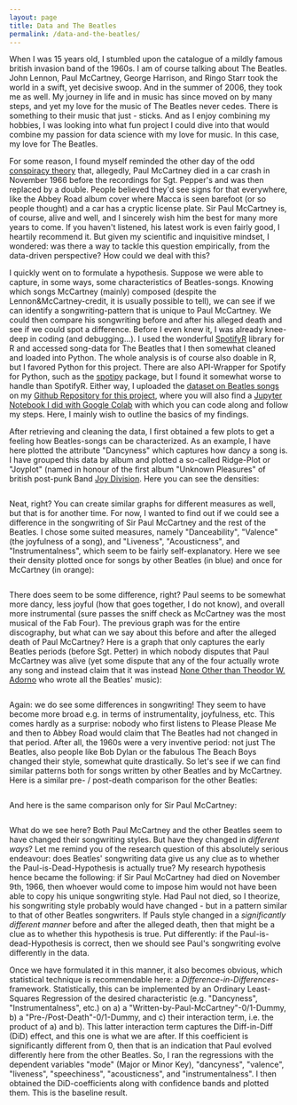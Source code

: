 ```yaml
---
layout: page
title: Data and The Beatles
permalink: /data-and-the-beatles/
---
```


When I was 15 years old, I stumbled upon the catalogue of a mildly famous british invasion band of the 1960s. I am of course talking about The Beatles. John Lennon, Paul McCartney, George Harrison, and Ringo Starr took the world in a swift, yet decisive swoop. And in the summer of 2006, they took me as well.
My journey in life and in music has since moved on by many steps, and yet my love for the music of The Beatles never cedes. There is something to their music that just - sticks. And as I enjoy combining my hobbies, I was looking into what fun project I could dive into that would combine my passion for data science with my love for music. In this case, my love for The Beatles.

For some reason, I found myself reminded the other day of the odd <a href="https://en.wikipedia.org/wiki/Paul_is_dead">conspiracy theory</a> that, allegedly, Paul McCartney died in a car crash in November 1966 before the recordings for Sgt. Pepper's and was then replaced by a double. People believed they'd see signs for that everywhere, like the Abbey Road album cover where Macca is seen barefoot (or so people thought) and a car has a cryptic license plate.
Sir Paul McCartney is, of course, alive and well, and I sincerely wish him the best for many more years to come. If you haven't listened, his latest work is even fairly good, I heartily recommend it. But given my scientific and inquisitive mindset, I wondered: was there a way to tackle this question empirically, from the data-driven perspective? How could we deal with this?

I quickly went on to formulate a hypothesis. Suppose we were able to capture, in some ways, some characteristics of Beatles-songs. Knowing which songs McCartney (mainly) composed (despite the Lennon&McCartney-credit, it is usually possible to tell), we can see if we can identify a songwriting-pattern that is unique to Paul McCartney. We could then compare his songwriting before and after his alleged death and see if we could spot a difference.
Before I even knew it, I was already knee-deep in coding (and debugging...). I used the wonderful <a href="https://github.com/charlie86/spotifyr">SpotifyR</a> library for R and accessed song-data for The Beatles that I then somewhat cleaned and loaded into Python. The whole analysis is of course also doable in R, but I favored Python for this project. There are also API-Wrapper for Spotify for Python, such as the <a href="https://spotipy.readthedocs.io/en/2.22.1/">spotipy</a> package, but I found it somewhat worse to handle than SpotifyR. Either way, I uploaded the <a href="https://raw.githubusercontent.com/maggomor/Has-Paul-McCartney-died/main/beatles.csv">dataset on Beatles songs</a> on my <a href="https://github.com/maggomor/Has-Paul-McCartney-died">Github Repository for this project</a>, where you will also find a <a href="https://github.com/maggomor/Has-Paul-McCartney-died/blob/main/McCartney_Analyse.ipynb">Jupyter Notebook I did with Google Colab</a> with which you can code along and follow my steps. Here, I mainly wish to outline the basics of my findings.

After retrieving and cleaning the data, I first obtained a few plots to get a feeling how Beatles-songs can be characterized. As an example, I have here plotted the attribute "Dancyness" which captures how dancy a song is. I have grouped this data by album and plotted a so-called Ridge-Plot or "Joyplot" (named in honour of the first album "Unknown Pleasures" of british post-punk Band <a href="https://en.wikipedia.org/wiki/Joy_Division">Joy Division</a>. Here you can see the densities:

<img href="https://raw.githubusercontent.com/maggomor/maggomor.github.io/gh-pages/docs/assets/images/danceability.png">

Neat, right? You can create similar graphs for different measures as well, but that is for another time. For now, I wanted to find out if we could see a difference in the songwriting of Sir Paul McCartney and the rest of the Beatles. I chose some suited measures, namely "Danceability", "Valence" (the joyfulness of a song), and "Liveness", "Acousticness", and "Instrumentalness", which seem to be fairly self-explanatory. Here we see their density plotted once for songs by other Beatles (in blue) and once for McCartney (in orange):

<img href="https://raw.githubusercontent.com/maggomor/maggomor.github.io/gh-pages/docs/assets/images/Measures%20for%20Songs%20by%20McCartney.png">

There does seem to be some difference, right? Paul seems to be somewhat more dancy, less joyful (how that goes together, I do not know), and overall more instrumental (sure passes the sniff check as McCartney was the most musical of the Fab Four). The previous graph was for the entire discography, but what can we say about this before and after the alleged death of Paul McCartney? Here is a graph that only captures the early Beatles periods (before Sgt. Petter) in which nobody disputes that Paul McCartney was alive (yet some dispute that any of the four actually wrote any song and instead claim that it was instead <a href="https://www.theguardian.com/music/shortcuts/2019/sep/10/a-little-help-from-my-neo-marxist-philosopher-adorno-fifth-beatle-according-olavo-carvalho">None Other than Theodor W. Adorno</a> who wrote all the Beatles' music):

<img href="https://raw.githubusercontent.com/maggomor/maggomor.github.io/gh-pages/docs/assets/images/Comparison%20pre%20and%20post-supposed-Death.png">

Again: we do see some differences in songwriting! They seem to have become more broad e.g. in terms of instrumentality, joyfulness, etc. This comes hardly as a surprise: nobody who first listens to Please Please Me and then to Abbey Road would claim that The Beatles had not changed in that period. After all, the 1960s were a very inventive period: not just The Beatles, also people like Bob Dylan or the fabulous The Beach Boys changed their style, somewhat quite drastically. So let's see if we can find similar patterns both for songs written by other Beatles and by McCartney. Here is a similar pre- / post-death comparison for the other Beatles:

<img href="https://raw.githubusercontent.com/maggomor/maggomor.github.io/gh-pages/docs/assets/images/Rest%20Comparison%20pre%20and%20post-supposed-Death.png">

And here is the same comparison only for Sir Paul McCartney:

<img href="https://raw.githubusercontent.com/maggomor/maggomor.github.io/gh-pages/docs/assets/images/Macca%20Comparison%20pre%20and%20post-supposed-Death.png">

What do we see here? Both Paul McCartney and the other Beatles seem to have changed their songwriting styles. But have they changed in *different ways*?
Let me remind you of the research question of this absolutely serious endeavour: does Beatles' songwriting data give us any clue as to whether the Paul-is-Dead-Hypothesis is actually true? My research hypothesis hence became the following: if Sir Paul McCartney had died on November 9th, 1966, then whoever would come to impose him would not have been able to copy his unique songwriting style. Had Paul not died, so I theorize, his songwriting style probably would have changed - but in a pattern similar to that of other Beatles songwriters. If Pauls style changed in a *significantly different manner* before and after the alleged death, then that might be a clue as to whether this hypothesis is true. Put differently: if the Paul-is-dead-Hypothesis is correct, then we should see Paul's songwriting evolve differently in the data. 

Once we have formulated it in this manner, it also becomes obvious, which statistical technique is recommendable here: a *Difference-in-Differences*-framework. Statistically, this can be implemented by an Ordinary Least-Squares Regression of the desired characteristic (e.g. "Dancyness", "Instrumentalness", etc.) on a) a "Written-by-Paul-McCartney"-0/1-Dummy, b) a "Pre-/Post-Death"-0/1-Dummy, and c) their interaction term, i.e. the product of a) and b). This latter interaction term captures the Diff-in-Diff (DiD) effect, and this one is what we are after. If this coefficient is significantly different from 0, then that is an indication that Paul evolved differently here from the other Beatles. So, I ran the regressions with the dependent variables "mode" (Major or Minor Key), "dancyness", "valence", "liveness", "speechiness", "acousticness", and "instrumentalness". I then obtained the DiD-coefficients along with confidence bands and plotted them. This is the baseline result.
